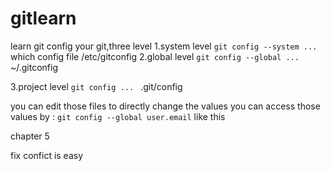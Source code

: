 # gitlearn
learn git
config your git,three level
1.system level
    ```git config --system ... ```which config file /etc/gitconfig
2.global level
    ```git config --global ... ```~/.gitconfig

3.project level
    ```git config ... ``` .git/config

you can edit those files to directly change the values
you can access those values by :
    ```git config --global user.email``` like this

chapter 5

fix confict is easy
